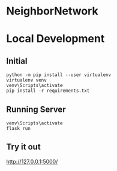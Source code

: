 # NeighborNetwork


# Local Development

## Initial
```
python -m pip install --user virtualenv
virtualenv venv
venv\Scripts\activate
pip install -r requirements.txt
```

## Running Server
```
venv\Scripts\activate
flask run
```

## Try it out
http://127.0.0.1:5000/
